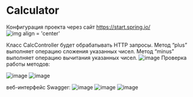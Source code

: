 # Calculator
Конфигурация проекта через сайт https://start.spring.io/
![img align = 'center'](https://github.com/okatsuki-Pain/Calculator/assets/120706381/12e8e2c3-b5f2-4c3b-87de-791bd161ea39)

Класс CalcController будет обрабатывать HTTP запросы. Метод “plus” выполняет операцию сложения указанных чисел. Метод “minus” выполняет операцию вычитания указанных чисел.
![image](https://github.com/okatsuki-Pain/Calculator/assets/120706381/840f72be-1012-4a2f-80f0-4e70a9b0b498)
Проверка работы методов:

![image](https://github.com/okatsuki-Pain/Calculator/assets/120706381/be374436-b98f-4f00-af02-e60c030ac770)
![image](https://github.com/okatsuki-Pain/Calculator/assets/120706381/0c47a1c4-d762-4a65-8c37-378268d57ded)

веб-интерфейс Swagger:
![image](https://github.com/okatsuki-Pain/Calculator/assets/120706381/e4def018-195c-484d-8a06-993546224d02)
![image](https://github.com/okatsuki-Pain/Calculator/assets/120706381/68cbfeb7-61fa-4a0e-b3aa-ca18112bbb1a)
![image](https://github.com/okatsuki-Pain/Calculator/assets/120706381/f166a567-dd09-4d83-af87-cb832df9bf0b)
